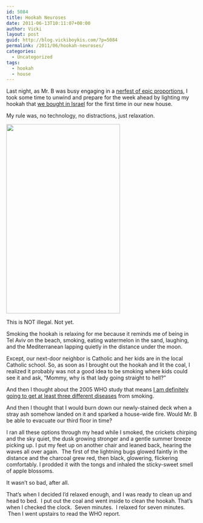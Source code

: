 ```yaml
---
id: 5084
title: Hookah Neuroses
date: 2011-06-13T10:11:07+00:00
author: Vicki
layout: post
guid: http://blog.vickiboykis.com/?p=5084
permalink: /2011/06/hookah-neuroses/
categories:
  - Uncategorized
tags:
  - hookah
  - house
---
```

Last night, as Mr. B was busy engaging in a <a href="http://www.hbo.com/game-of-thrones/index.html" target="_blank">nerfest of epic proportions</a>, I took some time to unwind and prepare for the week ahead by lighting my hookah that [we bought in Israel](http://blog.vickiboykis.com/2009/09/28/our-trip-to-israel-the-youtube/) for the first time in our new house.

My rule was, no technology, no distractions, just relaxation.

<div id="attachment_5087" style="width: 310px" class="wp-caption aligncenter">
  <a href="http://blog.vickiboykis.com/wp-content/uploads/2011/06/wpid-IMAG0857.jpg"><img class="size-full wp-image-5087" title="wpid-IMAG0857.jpg" src="http://blog.vickiboykis.com/wp-content/uploads/2011/06/wpid-IMAG0857.jpg" alt="" width="300" height="500" /></a>
  
  <p class="wp-caption-text">
    This is NOT illegal. Not yet.
  </p>
</div>

Smoking the hookah is relaxing for me because it reminds me of being in Tel Aviv on the beach, smoking, eating watermelon in the sand, laughing, and the Mediterranean lapping quietly in the distance under the moon.

Except, our next-door neighbor is Catholic and her kids are in the local Catholic school. So, as soon as I brought out the hookah and lit the coal, I realized it probably was not a good idea to be smoking where kids could see it and ask, &#8220;Mommy, why is that lady going straight to hell?&#8221;

And then I thought about the 2005 WHO study that means <a href="http://www.who.int/tobacco/global_interaction/tobreg/Waterpipe%20recommendation_Final.pdf" target="_blank">I am definitely going to get at least three different diseases</a> from smoking.

And then I thought that I would burn down our newly-stained deck when a stray ash somehow landed on it and sparked a house-wide fire. Would Mr. B be able to evacuate our third floor in time?

I ran all these options through my head while I smoked, the crickets chirping and the sky quiet, the dusk growing stronger and a gentle summer breeze picking up. I put my feet up on another chair and leaned back, hearing the waves all over again.  The first of the lightning bugs glowed faintly in the distance and the charcoal grew red, then black, glowering, flickering comfortably. I prodded it with the tongs and inhaled the sticky-sweet smell of apple blossoms.

It wasn&#8217;t so bad, after all.

That&#8217;s when I decided I&#8217;d relaxed enough, and I was ready to clean up and head to bed.  I put out the coal and went inside to clean the hookah. That&#8217;s when I checked the clock.  Seven minutes.  I relaxed for seven minutes.  Then I went upstairs to read the WHO report.